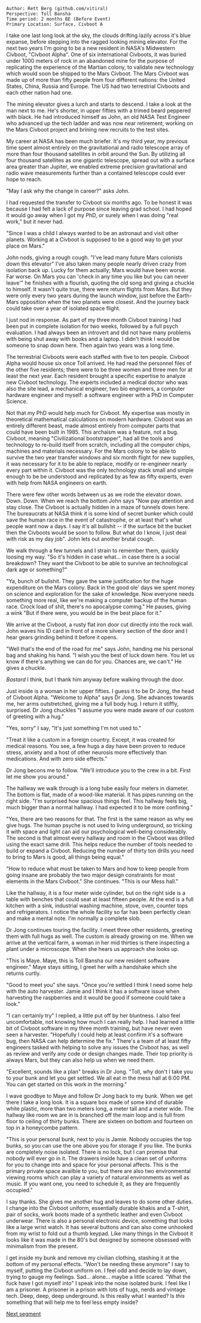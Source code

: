 ```
Author: Rett Berg (github.com/vitiral)
Perspective: Toll Bansha
Time period: 2 months BE (Before Event)
Primary Location: Surface, Civboot A
```

I take one last long look at the sky, the clouds drifting lazily across it's
blue expanse, before stepping into the ragged looking mining elevator. For the
next two years I'm going to be a new resident in NASA's Midwestern Civboot,
"Civboot Alpha". One of six international Civboots, it was buried under 1000
meters of rock in an abandoned mine for the purpose of replicating the
experience of the Martian colony, to validate new technology which would soon be
shipped to the Mars Civboot. The Mars Civboot was made up of more than fifty
people from four different nations: the United States, China, Russia and Europe.
The US had two terrestrial Civboots and each other nation had one.

The mining elevator gives a lurch and starts to descend. I take a look at the
man next to me. He's shorter, in upper fifties with a trimed beard peppered with
black. He had introduced himself as John, an old NASA Test Engineer who advanced
up the tech ladder and was now near retirement, working on the Mars Civboot
project and brining new recruits to the test sites.

My career at NASA has been much briefer. It's my third year, my previous time
spent almost entirely on the gravitational and radio telescope array of more
than four thousand satellites in orbit around the Sun. By utilizing all four
thousand satellites as one gigantic telescope, spread out with a surface area
greater than Jupiter, we enabled extreme precision gravitational and radio wave
measurements further than a contained telescope could ever hope to reach.

"May I ask why the change in career?" asks John.

I had requested the transfer to Civboot six months ago. To be honest it was
because I had felt a lack of purpose since leaving grad school. I had hoped it
would go away when I got my PhD, or surely when I was doing "real work," but it
never had.

"Since I was a child I always wanted to be an astronaut and visit other planets.
Working at a Civboot is supposed to be a good way to get your place on Mars."

John nods, giving a rough cough. "I've lead many future Mars colonists down
this elevator" I've also taken many people nearly driven crazy from isolation
back up. Lucky for them actually; Mars would have been worse. Far worse. On
Mars you can 'check in any time you like but you can never leave'" he finishes
with a flourish, quoting the old song and giving a chuckle to himself. It wasn't
quite true, there were return flights from Mars. But they were only every two
years during the launch window, just before the Earth-Mars opposition when the
two planets were closest. And the journey back could take over a year of
isolated space flight.

I just nod in response. As part of my three month Civboot training I had been
put in complete isolation for two weeks, followed by a full psych evaluation. I
had always been an introvert and did not have many problems with being shut away
with books and a laptop. I didn't think I would be someone to snap down here.
Then again two years was a long time.

The terrestrial Civboots were each staffed with five to ten people. Civboot
Alpha would house six once Toll arrived. He had read the personnel files of the
other five residents; there were to be three women and three men for at least
the next year. Each resident brought a specific expertise to analyze new
Civboot technology. The experts included a medical doctor who was also the site
lead, a mechanical engineer, two bio engineers, a computer hardware engineer
and myself: a software engineer with a PhD in Computer Science.

Not that my PhD would help much for Civboot. My expertise was mostly in
theoretical mathematical calculations on modern hardware. Civboot was an
entirely different beast, made almost entirely from computer parts that could
have been built in 1985. This archaism was a feature, not a bug. Civboot,
meaning "Civilizational bootstrapper", had all the tools and technology to
re-build itself from scratch, including all the computer chips, machines and
materials necessary. For the Mars colony to be able to survive the two year
transfer windows and six month flight for new supplies, it was necessary for it
to be able to replace, modify or re-engineer nearly every part within it.
Civboot was the only technology stack small and simple enough to be be
understood and replicated by as few as fifty experts, even with help from NASA
engineers on earth.

There were few other words between us as we rode the elevator down. Down. Down.
When we reach the bottom John says "Now pay attention and stay close. The
Civboot is actually hidden in a maze of tunnels down here. The bureaucrats at
NASA think it is some kind of secret bunker which could save the human race in
the event of catastrophe, or at least that's what people want now a days. I say
it's all bullshit -- if the surface bit the bucket then the Civboots would be
soon to follow. But what do I know, I just deal with risk as my day job". John
lets out another brutal cough.

We walk through a few tunnels and I strain to remember them, quickly loosing my
way. "So it's hidden in case what... in case there is a social breakdown? They
want the Civboot to be able to survive an technological dark age or something?"

"Ya, bunch of bullshit. They gave the same justification for the huge
expenditure on the Mars colony. Back in the good ole' days we spent money on
science and exploration for the sake of knowledge. Now everyone needs something
more real, like we're making a computer backup of the human race. Crock load
of shit, there's no apocalypse coming." He pauses, giving a wink "But if there
were, you would be in the best place for it."

We arrive at the Civboot, a rusty flat iron door cut directly into the rock
wall. John waves his ID card in front of a more silvery section of the door and
I hear gears grinding behind it before it opens.

"Well that's the end of the road for me" says John, handing me his personal bag
and shaking his hand. "I wish you the best of luck down here. You let us know if
there's anything we can do for you. Chances are, we can't." He gives a chuckle.

*Bastard* I think, but I thank him anyway before walking through the door.

Just inside is a woman in her upper fifties. I guess it to be Dr Jong, the head
of Civboot Alpha. "Welcome to Alpha" says Dr Jong. She advances towards me, her
arms outstretched, giving me a full body hug. I return it stiffly, surprised. Dr
Jong chuckles "I assume you were made aware of our custom of greeting with a
hug."

"Yes, sorry" I say, "It's just something I'm not used to."

"Treat it like a custom in a foreign country. Except, it  was created for
medical reasons. You see, a few hugs a day have been proven to reduce stress,
anxiety and a host of other neurosis more effectively than medications. And with
zero side effects."

Dr Jong becons me to follow. "We'll introduce you to the crew in a bit.
First let me show you around."

The hallway we walk through is a long tube easily four meters in diameter. The
bottom is flat, made of a wood-like material. It has pipes running on the right
side. "I'm surprised how spacious things feel. This hallway feels big, much
bigger than a normal hallway. I had expected it to be more confining."

"Yes, there are two reasons for that. The first is the same reason as why we
give hugs. The human psyche is not used to living underground, so tricking it
with space and light can aid our psychological well-being considerably. The
second is that almost every hallway and room in the Civboot was drilled using
the exact same drill. This helps reduce the number of tools needed to build or
expand a Civboot. Reducing the number of thirty ton drills you need to bring to
Mars is good, all things being equal."

"How to reduce what must be taken to Mars and how to keep people from going
insane are probably the two major design constraints for most elements in the
Mars Civboot." She continues. "This is our Mess hall."

Like the hallway, it is a four meter wide cylinder, but on the right side is a
table with benches that could seat at least fifteen people. At the end is a
full kitchen with a sink, industrial washing machine, stove, oven, counter tops and
refrigerators. I notice the whole facility so far has been perfectly clean and
make a mental note. I'm normally a complete slob.

Dr Jong continues touring the facility. I meet three other residents, greeting
them with full hugs as well. The custom is already growing on me. When we
arrive at the vertical farm, a woman in her mid thirties is there inspecting a
plant under a microscope. When she hears us approach she looks up.

"This is Maye. Maye, this is Toll Bansha our new resident software engineer."
Maye stays sitting, I greet her with a handshake which she returns curtly.

"Good to meet you" she says. "Once you're settled I think I need some help with
the auto harvester. Jamie and I think it has a software issue when harvesting
the raspberries and it would be good if someone could take a look."

"I can certainly try" I replied, a little put off by her bluntness. I also feel
uncomfortable, not knowing how much I can really help. I had learned a little
bit of Civboot software in my three month training, but have never even seen a
harvester. "Hopefully I could help at least confirm it's a software bug, then
NASA can help determine the fix." There's a team of at least fifty engineers
tasked with helping to solve any issues the Civboot has, as well as review and
verify any code or design changes made. Their top priority is always Mars, but
they can also help us when we need them.

"Excellent, sounds like a plan" breaks in Dr Jong. "Toll, why don't I take you
to your bunk and let you get settled. We all eat in the mess hall at 6:00 PM.
You can get started on this work in the morning."

I wave goodbye to Maye and follow Dr Jong back to my bunk. When we get there I
take a long look. It is a square box made of some kind of durable white plastic,
more than two meters long, a meter tall and a meter wide. The hallway like room
we are in is branched off the main loop and is full from floor to ceiling of
thirty bunks. There are sixteen on bottom and fourteen on top in a honeycombe
pattern.

"This is your personal bunk, next to you is Jamie. Nobody occupies the top
bunks, so you can use the one above you for storage if you like. The bunks are
completely noise isolated. There is no lock, but I can promise that nobody will
ever go in it. The drawers inside have a clean set of uniforms for you to
change into and space for your personal affects. This is the primary private
space availble to you, but there are also two environmental viewing rooms which
can play a variety of natural environments as well as music. If you want one,
you need to schedule it, as they are frequently occupied."

I say thanks. She gives me another hug and leaves to do some other duties. I
change into the Civboot uniform, essentially durable khakis and a T-shirt, pair
of socks, work boots made of a synthetic leather and even Civboot underwear.
There is also a personal electronic device, something that looks like a large
wrist watch. It has several buttons and can also come unhooked from my wrist
to fold out a thumb keypad. Like many things in the Civboot it looks like it
was made in the 80's but designed by someone obsessed with minimalism from the
present.

I get inside my bunk and remove my civilian clothing, stashing it at the
bottom of my personal effects. "Won't be needing these anymore" I say to
myself, putting the Civboot uniform on. I feel odd and decide to lay down,
trying to gauge my feelings. Sad... alone... maybe a little scared. "What the
fuck have I got myself into" I speak into the noise isolated bunk. I feel like I
am a prisoner. A prisoner in a prison with lots of hugs, nerds and vintage
tech. Deep, deep, deep underground. Is this really what I wanted? Is _this_
something that will help me to feel less empty inside?

[Next segment](./underground2.md)
